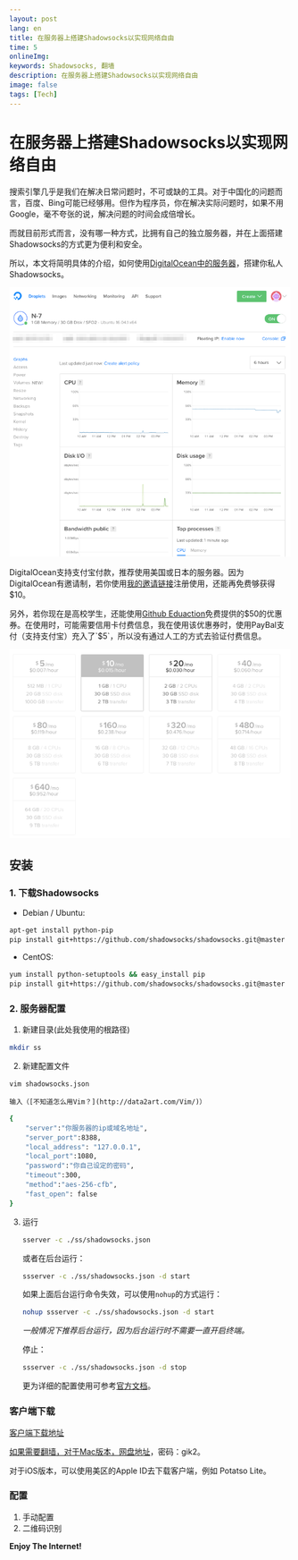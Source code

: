 ```yaml
---
layout: post
lang: en
title: 在服务器上搭建Shadowsocks以实现网络自由
time: 5
onlineImg: 
keywords: Shadowsocks, 翻墙
description: 在服务器上搭建Shadowsocks以实现网络自由
image: false
tags: [Tech]
---
```


# 在服务器上搭建Shadowsocks以实现网络自由

搜索引擎几乎是我们在解决日常问题时，不可或缺的工具。对于中国化的问题而言，百度、Bing可能已经够用。但作为程序员，你在解决实际问题时，如果不用Google，毫不夸张的说，解决问题的时间会成倍增长。

<!-- more -->

而就目前形式而言，没有哪一种方式，比拥有自己的独立服务器，并在上面搭建Shadowsocks的方式更为便利和安全。

所以，本文将简明具体的介绍，如何使用[DigitalOcean中的服务器](https://cloud.digitalocean.com/login?i=eeb47d)，搭建你私人Shadowsocks。

![概要](/assets/qiniu/7-31-DigitalOcean_-_N-7.png)

DigitalOcean支持支付宝付款，推荐使用美国或日本的服务器。因为DigitalOcean有邀请制，若你使用[我的邀请链接](https://m.do.co/c/fa78810fab23)注册使用，还能再免费够获得$10。

另外，若你现在是高校学生，还能使用[Github Eduaction](https://education.github.com/)免费提供的$50的优惠券。在使用时，可能需要信用卡付费信息，我在使用该优惠券时，使用PayBal支付（支持支付宝）充入了`$5`，所以没有通过人工的方式去验证付费信息。

![可选方案](/assets/qiniu/digitalocean-5.png)

## 安装
### 1. 下载Shadowsocks

- Debian / Ubuntu:
		
```bash
apt-get install python-pip
pip install git+https://github.com/shadowsocks/shadowsocks.git@master
```

- CentOS:

```bash
yum install python-setuptools && easy_install pip
pip install git+https://github.com/shadowsocks/shadowsocks.git@master
```
### 2. 服务器配置

1. 新建目录(此处我使用的根路径)
```bash
mkdir ss
```
2. 新建配置文件
```bash
vim shadowsocks.json
```
	输入（[不知道怎么用Vim？](http://data2art.com/Vim/)）    
```bash
{
	"server":"你服务器的ip或域名地址",
	"server_port":8388,
	"local_address": "127.0.0.1",
	"local_port":1080,
	"password":"你自己设定的密码",
	"timeout":300,
	"method":"aes-256-cfb",
	"fast_open": false
}
```

3. 运行

	```bash
	sserver -c ./ss/shadowsocks.json
    ```
	或者在后台运行：

	```bash
	ssserver -c ./ss/shadowsocks.json -d start
	```
	
	如果上面后台运行命令失效，可以使用`nohup`的方式运行：
	
	```bash
	nohup ssserver -c ./ss/shadowsocks.json -d start
	```
	
	*一般情况下推荐后台运行，因为后台运行时不需要一直开启终端。*
	
	停止：
	
	```bash
	ssserver -c ./ss/shadowsocks.json -d stop
	```    
	更为详细的配置使用可参考[官方文档](https://github.com/shadowsocks/shadowsocks/wiki)。

### 客户端下载

[客户端下载地址](https://github.com/shadowsocks/shadowsocks/wiki/Shadowsocks-%E4%BD%BF%E7%94%A8%E8%AF%B4%E6%98%8E#%E5%AE%A2%E6%88%B7%E7%AB%AF)



[如果需要翻墙，对于Mac版本，网盘地址](https://pan.baidu.com/s/1mhHajxu)，密码：gik2。

对于iOS版本，可以使用美区的Apple ID去下载客户端，例如 Potatso Lite。

### 配置
1. 手动配置
2. 二维码识别

**Enjoy The Internet!**


